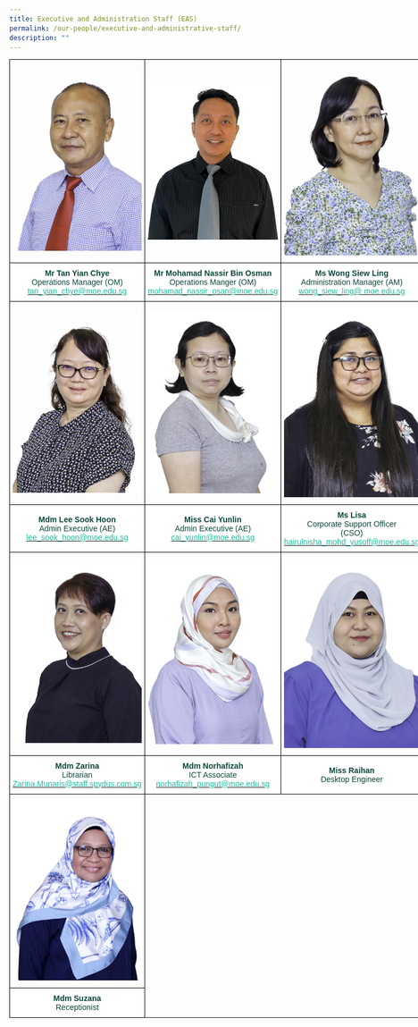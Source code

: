```yaml
---
title: Executive and Administration Staff (EAS)
permalink: /our-people/executive-and-administrative-staff/
description: ""
---
```

<style type="text/css">
.tg  {border-collapse:collapse;border-spacing:0;margin:0px auto;}
.tg td{border-color:black;border-style:solid;border-width:1px;font-family:Arial, sans-serif;font-size:14px;
  overflow:hidden;padding:10px 5px;word-break:normal;}
.tg th{border-color:black;border-style:solid;border-width:1px;font-family:Arial, sans-serif;font-size:14px;
  font-weight:normal;overflow:hidden;padding:10px 5px;word-break:normal;}
.tg .tg-yhj3{background-color:#FFF;color:#0C463A;text-align:center;vertical-align:middle}
.tg .tg-nrix{text-align:center;vertical-align:middle}
</style>
<table class="tg" style="undefined;table-layout: fixed; width: 804px">
<colgroup>
<col style="width: 201px">
<col style="width: 201px">
<col style="width: 201px">
<col style="width: 201px">
</colgroup>
<tbody>
  <tr>
    <td class="tg-nrix"><img src="/images/eas1.jpeg"></td>
    <td class="tg-nrix"><img src="/images/eas2.jpeg"></td>
    <td class="tg-nrix"><img src="/images/eas3.jpeg"></td>
    <td class="tg-nrix"><img src="/images/eas4.jpeg"></td>
  </tr>
  <tr>
    <td class="tg-yhj3"><span style="font-weight:bold">Mr Tan Yian Chye</span><br>Operations Manager (OM)<br><a href="mailto:tan_yian_chye@moe.edu.sg" target="_blank" rel="noopener noreferrer"><span style="text-decoration:none;color:#1ABC9C">tan_yian_chye@moe.edu.sg</span></a></td>
    <td class="tg-yhj3"><span style="font-weight:bold">Mr Moham</span><span style="font-weight:bold;background-color:initial">ad Nassir Bin Osman</span><br>Operations Manger (OM)<br><a href="mailto:mohamad_nassir_osman@moe.edu.sg" target="_blank" rel="noopener noreferrer"><span style="color:#1ABC9C">mohamad_nassir_osan@moe.edu.sg</span></a></td>
    <td class="tg-yhj3"><span style="font-weight:bold">Ms Wong Siew Ling</span><br>Administration Manager (AM)<br><a href="mailto:Managerwong_siew_ling@moe.edu.sg" target="_blank" rel="noopener noreferrer"><span style="color:#1ABC9C">wong_siew_ling@ moe.edu.sg</span></a></td>
    <td class="tg-yhj3"><span style="font-weight:bold">Mdm Mala</span><br>Admin Executive (AE)<br><a href="mailto:mala_ramiah@moe.edu.sg" target="_blank" rel="noopener noreferrer"><span style="color:#1ABC9C">mala_ramiah@moe.edu.sg</span></a></td>
  </tr>
  <tr>
    <td class="tg-nrix"><img src="/images/eas5.jpeg"></td>
    <td class="tg-nrix"><img src="/images/eas6.jpeg"></td>
    <td class="tg-nrix"><img src="/images/eas7.jpeg"></td>
    <td class="tg-nrix"><img src="/images/eas8.jpeg"></td>
  </tr>
  <tr>
    <td class="tg-yhj3"><span style="font-weight:bold;background-color:initial">Mdm Lee Sook Hoon</span><br>Admin Executive (AE)<br><a href="mailto:lee_sook_hoon@moe.edu.sg" target="_blank" rel="noopener noreferrer"><span style="text-decoration:none;color:#1ABC9C">lee_sook_hoon@moe.edu.sg</span></a></td>
    <td class="tg-yhj3"><span style="font-weight:bold;background-color:initial">Miss Cai Yunlin</span><br>Admin Executive (AE)<br><a href="mailto:cai_yunlin@moe.edu.sg" target="_blank" rel="noopener noreferrer"><span style="text-decoration:none;color:#1ABC9C">cai_yunlin@moe.edu.sg</span></a></td>
    <td class="tg-yhj3"><span style="font-weight:bold;background-color:initial">Ms Lisa</span><br>Corporate Support Officer <br>(CSO)<br><a href="mailto:hairulnisha_mohd_yusoff@moe.edu.sg" target="_blank" rel="noopener noreferrer"><span style="color:#1ABC9C;background-color:initial">hairulnisha_mohd_yusoff@moe.edu.sg</span></a></td>
    <td class="tg-yhj3"><span style="font-weight:bold">Miss Dawn Lum</span><br>Corporate Support Officer<br> (CSO)<br><a href="mailto:lum_git_har@moe.edu.sg" target="_blank" rel="noopener noreferrer"><span style="text-decoration:none;color:#1ABC9C">lum_git_har@moe.edu.sg</span></a></td>
  </tr>
  <tr>
    <td class="tg-nrix"><img src="/images/eas9.jpeg"></td>
    <td class="tg-nrix"><img src="/images/eas10.jpeg"></td>
    <td class="tg-nrix"><img src="/images/eas11.jpeg"></td>
		<td class="tg-nrix"><img src="/images/test12.jpg"></td>
  </tr>
  <tr>
    <td class="tg-yhj3"><span style="font-weight:bold;background-color:initial">Mdm Zarina</span><br>Librarian<br><a href="mailto:Zarina.Munaris@staff.spydus.com.sg" target="_blank" rel="noopener noreferrer"><span style="text-decoration:none;color:#1ABC9C">Zarina.Munaris@staff.spydus.com.sg</span></a></td>
    <td class="tg-yhj3"><span style="font-weight:bold;background-color:initial">Mdm Norhafizah</span><br><span style="background-color:initial">ICT Associate</span><br><a href="mailto:norhafizah_pungut@moe.edu.sg" target="_blank" rel="noopener noreferrer"><span style="text-decoration:none;color:#1ABC9C">norhafizah_pungut@moe.edu.sg</span></a></td>
    <td class="tg-yhj3"><span style="font-weight:bold;background-color:initial">Miss Raihan</span><br>Desktop Engineer<br></td>
     <td class="tg-yhj3"><span style="font-weight:bold;background-color:initial">Mdm Siti Razilah</span><br>ICT Support Staff<br></td>
  </tr>
	<tr>
    <td class="tg-nrix"><img src="/images/eas13.jpg"></td>
 <tr>
    <td class="tg-yhj3"><span style="font-weight:bold;background-color:initial">Mdm Suzana</span><br>Receptionist<br></span></a></td>  
  </tr>
</tbody>
</table>